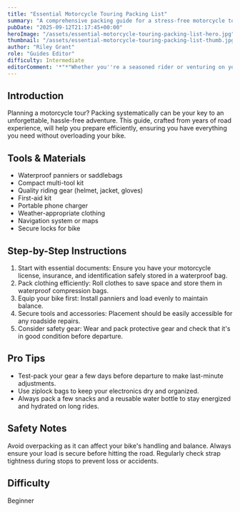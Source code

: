 ```yaml
---
title: "Essential Motorcycle Touring Packing List"
summary: "A comprehensive packing guide for a stress-free motorcycle tour."
pubDate: "2025-09-12T21:17:45+00:00"
heroImage: "/assets/essential-motorcycle-touring-packing-list-hero.jpg"
thumbnail: "/assets/essential-motorcycle-touring-packing-list-thumb.jpg"
author: "Riley Grant"
role: "Guides Editor"
difficulty: Intermediate
editorComment: '*"*"Whether you''re a seasoned rider or venturing on your first road trip, this packing guide is your key to a stress-free journey on two wheels. Keep this list handy, and you''ll be prepared for whatever the road throws your way."*"*'
---
```


<h2>Introduction</h2>
<p>Planning a motorcycle tour? Packing systematically can be your key to an unforgettable, hassle-free adventure. This guide, crafted from years of road experience, will help you prepare efficiently, ensuring you have everything you need without overloading your bike.</p>
<h2>Tools & Materials</h2>
<ul>
  <li>Waterproof panniers or saddlebags</li>
  <li>Compact multi-tool kit</li>
  <li>Quality riding gear (helmet, jacket, gloves)</li>
  <li>First-aid kit</li>
  <li>Portable phone charger</li>
  <li>Weather-appropriate clothing</li>
  <li>Navigation system or maps</li>
  <li>Secure locks for bike</li>
</ul>
<h2>Step-by-Step Instructions</h2>
<ol>
  <li>Start with essential documents: Ensure you have your motorcycle license, insurance, and identification safely stored in a waterproof bag.</li>
  <li>Pack clothing efficiently: Roll clothes to save space and store them in waterproof compression bags.</li>
  <li>Equip your bike first: Install panniers and load evenly to maintain balance.</li>
  <li>Secure tools and accessories: Placement should be easily accessible for any roadside repairs.</li>
  <li>Consider safety gear: Wear and pack protective gear and check that it's in good condition before departure.</li>
</ol>
<h2>Pro Tips</h2>
<ul>
  <li>Test-pack your gear a few days before departure to make last-minute adjustments.</li>
  <li>Use ziplock bags to keep your electronics dry and organized.</li>
  <li>Always pack a few snacks and a reusable water bottle to stay energized and hydrated on long rides.</li>
</ul>
<h2>Safety Notes</h2>
<p>Avoid overpacking as it can affect your bike's handling and balance. Always ensure your load is secure before hitting the road. Regularly check strap tightness during stops to prevent loss or accidents.</p>
<h2>Difficulty</h2>
<p>Beginner</p>